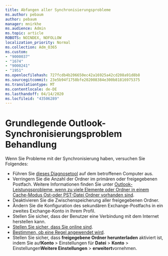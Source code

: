 ```yaml
---
title: Abfangen aller Synchronisierungsprobleme
ms.author: pebaum
author: pebaum
manager: mnirkhe
ms.audience: Admin
ms.topic: article
ROBOTS: NOINDEX, NOFOLLOW
localization_priority: Normal
ms.collection: Adm_O365
ms.custom:
- "9000037"
- "1674"
- "9000241"
- "1951"
ms.openlocfilehash: 727fcdb4b206650ec42a16925a42cd208a91d8b8
ms.sourcegitcommit: 23e5b94f1758bfe202008384e300b81816975375
ms.translationtype: MT
ms.contentlocale: de-DE
ms.lasthandoff: 04/14/2020
ms.locfileid: "43506289"
---
```

# <a name="basic-outlook-sync-troubleshooting"></a>Grundlegende Outlook-Synchronisierungsproblem Behandlung

Wenn Sie Probleme mit der Synchronisierung haben, versuchen Sie Folgendes:

- Führen Sie [dieses Diagnosetool](https://aka.ms/sara-outlooksendreceive) auf dem betroffenen Computer aus.
- Verringern Sie die Anzahl der Ordner im primären oder freigegebenen Postfach. Weitere Informationen finden Sie unter [Outlook-Leistungsprobleme, wenn zu viele Elemente oder Ordner in einem Cache-Modus Ost-oder PST-Datei Ordner vorhanden sind](https://support.microsoft.com/help/2768656/outlook-performance-issues-when-there-are-too-many-items-or-folders-in).
- Deaktivieren Sie die Zwischenspeicherung aller freigegebenen Ordner.
- Ändern Sie die Konfiguration des sekundären Exchange-Postfachs in ein zweites Exchange-Konto in Ihrem Profil.
- Stellen Sie sicher, dass der Benutzer eine Verbindung mit dem Internet herstellen kann. 
- [Stellen Sie sicher, dass Sie online sind](https://support.office.com/article/2460e4a8-16c7-47fc-b204-b1549275aac9).
- [Bestimmen, ob eine Regel angewendet wird](https://support.office.com/article/C24F5DEA-9465-4DF4-AD17-A50704D66C59).
- Stellen Sie sicher, dass **freigegebene Ordner herunterladen** aktiviert ist, indem Sie auf**Konto** > Einstellungen für **Datei** > **Konto** > Einstellungen**Weitere Einstellungen** > **erweitert**vornehmen.
